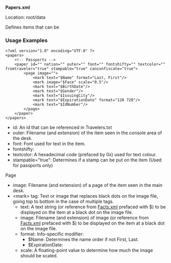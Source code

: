 **Papers.xml**

Location: root/data

Defines items that can be 

### Usage Examples

```
<?xml version="1.0" encoding="UTF-8" ?>
<papers>
	<!-- Passports -->
	<paper id="" nation="" outer="" font="" fontshifty="" textcolor="" fromtraveler="true" stampable="true" canconfiscate="true">
		<page image="">
			<mark text="$Name" format="Last, First"/>
			<mark image="$Face" scale="0.5"/>
			<mark text="$BirthDate"/>
			<mark text="$Gender"/>
			<mark text="$IssuingCity"/>
			<mark text="$ExpirationDate" format="120 720"/>
			<mark text="$IdNumber"/>
		</page>
	</paper>
</papers>
```

* id: An id that can be referenced in Travelers.txt
* outer: Filename (and extension) of the item seen in the console area of the desk.
* font: Font used for text in the item.
* fontshifty: 
* textcolor: A hexadecimal code (prefaced by 0x) used for text colour.
* stampable="true": Determines if a stamp can be put on the item (Used for passports only)

Page

* image: Filename (and extension) of a page of the item seen in the main desk.
* <mark\> tag: Text or image that replaces black dots on the image file, going top to bottom in the case of multiple tags.
	* text: A text string (or reference from [Facts.xml](Facts.md) prefaced with $) to be displayed on the item at a black dot on the image file.
	* image: Filename (and extension) of image (or reference from [Facts.xml](Facts.md) prefaced with $) to be displayed on the item at a black dot on the image file.
	* format: Info-specific modifier:
		* $Name: Determines the name order if not First, Last.
		* $ExpirationDate:
	* scale: A floating-point value to determine how much the image should be scaled.
